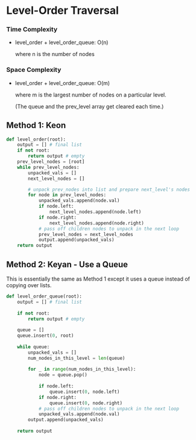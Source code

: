 # Level-Order Traversal

### Time Complexity

- level_order + level_order_queue: O(n) 

    where n is the number of nodes

### Space Complexity

- level_order + level_order_queue: O(m) 

    where m is the largest number of nodes on a particular level. 
    
    (The queue and the prev_level array get cleared each time.)

## Method 1: Keon
```python
def level_order(root):
    output = [] # final list
    if not root:
        return output # empty
    prev_level_nodes = [root]
    while prev_level_nodes:
        unpacked_vals = []
        next_level_nodes = []

        # unpack prev_nodes into list and prepare next_level's nodes
        for node in prev_level_nodes:
            unpacked_vals.append(node.val)
            if node.left:
                next_level_nodes.append(node.left)
            if node.right:
                next_level_nodes.append(node.right)
            # pass off children nodes to unpack in the next loop
            prev_level_nodes = next_level_nodes
            output.append(unpacked_vals)
    return output
```

## Method 2: Keyan - Use a Queue
This is essentially the same as Method 1 except it uses a queue instead
of copying over lists.

```python
def level_order_queue(root):
    output = [] # final list
    
    if not root:
        return output # empty
    
    queue = []
    queue.insert(0, root)
    
    while queue:
        unpacked_vals = []
        num_nodes_in_this_level = len(queue)
        
        for _ in range(num_nodes_in_this_level):
            node = queue.pop()
            
            if node.left:
                queue.insert(0, node.left)
            if node.right:
                queue.insert(0, node.right)
            # pass off children nodes to unpack in the next loop
            unpacked_vals.append(node.val)
        output.append(unpacked_vals)
    
    return output
```

